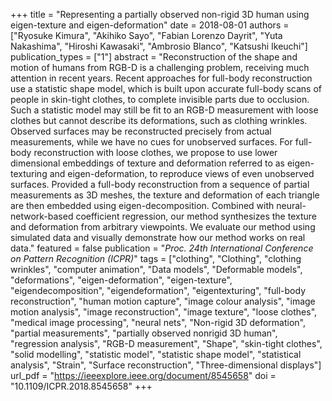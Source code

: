+++
title = "Representing a partially observed non-rigid 3D human using eigen-texture and eigen-deformation"
date = 2018-08-01
authors = ["Ryosuke Kimura", "Akihiko Sayo", "Fabian Lorenzo Dayrit", "Yuta Nakashima", "Hiroshi Kawasaki", "Ambrosio Blanco", "Katsushi Ikeuchi"]
publication_types = ["1"]
abstract = "Reconstruction of the shape and motion of humans from RGB-D is a challenging problem, receiving much attention in recent years. Recent approaches for full-body reconstruction use a statistic shape model, which is built upon accurate full-body scans of people in skin-tight clothes, to complete invisible parts due to occlusion. Such a statistic model may still be fit to an RGB-D measurement with loose clothes but cannot describe its deformations, such as clothing wrinkles. Observed surfaces may be reconstructed precisely from actual measurements, while we have no cues for unobserved surfaces. For full-body reconstruction with loose clothes, we propose to use lower dimensional embeddings of texture and deformation referred to as eigen-texturing and eigen-deformation, to reproduce views of even unobserved surfaces. Provided a full-body reconstruction from a sequence of partial measurements as 3D meshes, the texture and deformation of each triangle are then embedded using eigen-decomposition. Combined with neural-network-based coefficient regression, our method synthesizes the texture and deformation from arbitrary viewpoints. We evaluate our method using simulated data and visually demonstrate how our method works on real data."
featured = false
publication = "*Proc. 24th International Conference on Pattern Recognition (ICPR)*"
tags = ["clothing", "Clothing", "clothing wrinkles", "computer animation", "Data models", "Deformable models", "deformations", "eigen-deformation", "eigen-texture", "eigendecomposition", "eigendeformation", "eigentexturing", "full-body reconstruction", "human motion capture", "image colour analysis", "image motion analysis", "image reconstruction", "image texture", "loose clothes", "medical image processing", "neural nets", "Non-rigid 3D deformation", "partial measurements", "partially observed nonrigid 3D human", "regression analysis", "RGB-D measurement", "Shape", "skin-tight clothes", "solid modelling", "statistic model", "statistic shape model", "statistical analysis", "Strain", "Surface reconstruction", "Three-dimensional displays"]
url_pdf = "https://ieeexplore.ieee.org/document/8545658"
doi = "10.1109/ICPR.2018.8545658"
+++

